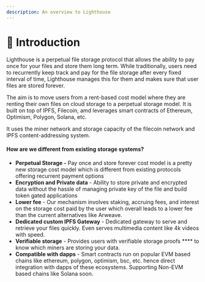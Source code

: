 ```yaml
---
description: An overview to Lighthouse
---
```


# 👋 Introduction

Lighthouse is a perpetual file storage protocol that allows the ability to pay once for your files and store them long term. While traditionally, users need to recurrently keep track and pay for the file storage after every fixed interval of time, Lighthouse manages this for them and makes sure that user files are stored forever.&#x20;

The aim is to move users from a rent-based cost model where they are renting their own files on cloud storage to a perpetual storage model. It is built on top of IPFS, Filecoin, amd leverages smart contracts of Ethereum, Optimism, Polygon, Solana, etc.&#x20;

It uses the miner network and storage capacity of the filecoin network and IPFS content-addressing system.

#### How are we different from existing storage systems? <a href="#docs-internal-guid-b71b2036-7fff-9a19-aed9-151d92819f81" id="docs-internal-guid-b71b2036-7fff-9a19-aed9-151d92819f81"></a>

* **Perpetual Storage -** Pay once and store forever cost model is a pretty new storage cost model which is different from existing protocols offering recurrent payment options
* **Encryption and Private data** - Ability to store private and encrypted data without the hassle of managing private key of the file and build token gated applications
* **Lower fee** - Our mechanism involves staking, accruing fees, and interest on the storage cost paid by the user which overall leads to a lower fee than the current alternatives like Arweave.&#x20;
* **Dedicated custom IPFS Gateway** - Dedicated gateway to serve and retrieve your files quickly. Even serves multimedia content like 4k videos with speed.
* **Verifiable storage** - Provides users with verifiable storage proofs **** to know which miners are storing your data.
* **Compatible with dapps** - Smart contracts run on popular EVM based chains like ethereum, polygon, optimism, bsc, etc. hence direct integration with dapps of these ecosystems. Supporting Non-EVM based chains like Solana soon.
